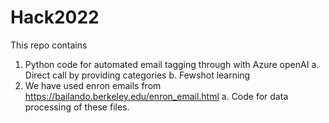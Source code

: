 # Hack2022

This repo contains 

1. Python code for automated email tagging through with Azure openAI 
  a. Direct call by providing categories
  b. Fewshot learning
2. We have used enron emails from https://bailando.berkeley.edu/enron_email.html
  a. Code for data processing of these files.

  
